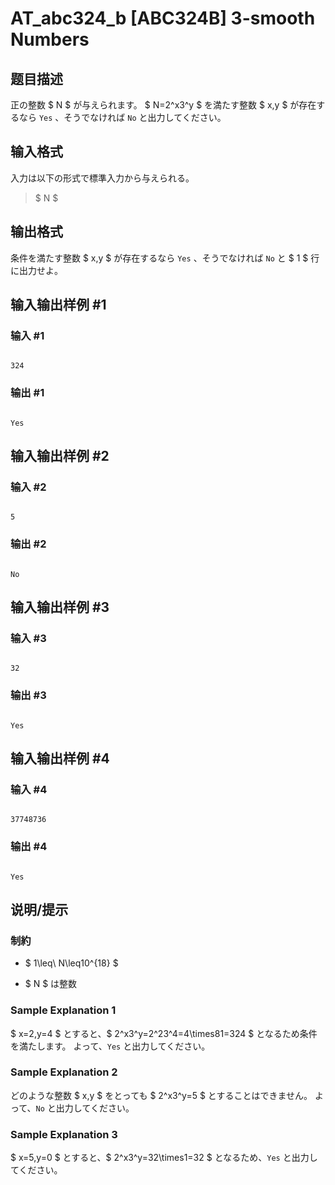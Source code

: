# AT_abc324_b [ABC324B] 3-smooth Numbers

## 题目描述

[problemUrl]: https://atcoder.jp/contests/abc324/tasks/abc324_b

正の整数 $ N $ が与えられます。 $ N=2^x3^y $ を満たす整数 $ x,y $ が存在するなら `Yes` 、そうでなければ `No` と出力してください。

## 输入格式

入力は以下の形式で標準入力から与えられる。

> $ N $

## 输出格式

条件を満たす整数 $ x,y $ が存在するなら `Yes` 、そうでなければ `No` と $ 1 $ 行に出力せよ。

## 输入输出样例 #1

### 输入 #1

```
324
```

### 输出 #1

```
Yes
```

## 输入输出样例 #2

### 输入 #2

```
5
```

### 输出 #2

```
No
```

## 输入输出样例 #3

### 输入 #3

```
32
```

### 输出 #3

```
Yes
```

## 输入输出样例 #4

### 输入 #4

```
37748736
```

### 输出 #4

```
Yes
```

## 说明/提示

### 制約

- $ 1\leq\ N\leq10^{18} $
- $ N $ は整数
 
### Sample Explanation 1

$ x=2,y=4 $ とすると、$ 2^x3^y=2^23^4=4\times81=324 $ となるため条件を満たします。 よって、`Yes` と出力してください。

### Sample Explanation 2

どのような整数 $ x,y $ をとっても $ 2^x3^y=5 $ とすることはできません。 よって、`No` と出力してください。

### Sample Explanation 3

$ x=5,y=0 $ とすると、$ 2^x3^y=32\times1=32 $ となるため、`Yes` と出力してください。